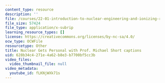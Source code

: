 ```yaml
---
content_type: resource
description: ''
file: /courses/22-01-introduction-to-nuclear-engineering-and-ionizing-radiation-spring-2024/fLKNjWXk71s_captions.webvtt
file_size: 57424
file_type: application/x-subrip
learning_resource_types: []
license: https://creativecommons.org/licenses/by-nc-sa/4.0/
ocw_type: OCWFile
resourcetype: Other
title: Nuclear Gets Personal with Prof. Michael Short captions
uid: 628b34c4-271e-4a62-b8e3-b7700bf5cc3b
video_files:
  video_thumbnail_file: null
video_metadata:
  youtube_id: fLKNjWXk71s
---
```

